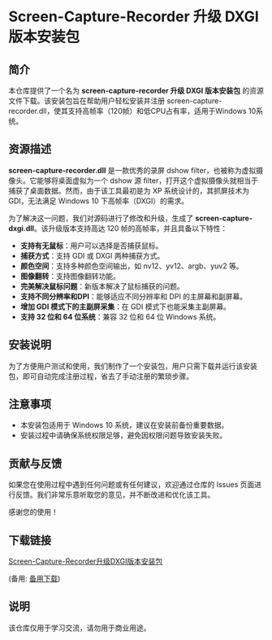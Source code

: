 # Screen-Capture-Recorder 升级 DXGI 版本安装包

## 简介

本仓库提供了一个名为 **screen-capture-recorder 升级 DXGI 版本安装包** 的资源文件下载。该安装包旨在帮助用户轻松安装并注册 screen-capture-recorder.dll，使其支持高帧率（120帧）和低CPU占有率，适用于Windows 10系统。

## 资源描述

**screen-capture-recorder.dll** 是一款优秀的录屏 dshow filter，也被称为虚拟摄像头。它能够将桌面虚拟为一个 dshow 源 filter，打开这个虚拟摄像头就相当于捕获了桌面数据。然而，由于该工具最初是为 XP 系统设计的，其抓屏技术为 GDI，无法满足 Windows 10 下高帧率（DXGI）的需求。

为了解决这一问题，我们对源码进行了修改和升级，生成了 **screen-capture-dxgi.dll**。该升级版本支持高达 120 帧的高帧率，并且具备以下特性：

- **支持有无鼠标**：用户可以选择是否捕获鼠标。
- **捕获方式**：支持 GDI 或 DXGI 两种捕获方式。
- **颜色空间**：支持多种颜色空间输出，如 nv12、yv12、argb、yuv2 等。
- **图像翻转**：支持图像翻转功能。
- **完美解决鼠标问题**：新版本解决了鼠标捕获的问题。
- **支持不同分辨率和DPI**：能够适应不同分辨率和 DPI 的主屏幕和副屏幕。
- **增加 GDI 模式下的主副屏采集**：在 GDI 模式下也能采集主副屏幕。
- **支持 32 位和 64 位系统**：兼容 32 位和 64 位 Windows 系统。

## 安装说明

为了方便用户测试和使用，我们制作了一个安装包，用户只需下载并运行该安装包，即可自动完成注册过程，省去了手动注册的繁琐步骤。

## 注意事项

- 本安装包适用于 Windows 10 系统，建议在安装前备份重要数据。
- 安装过程中请确保系统权限足够，避免因权限问题导致安装失败。

## 贡献与反馈

如果您在使用过程中遇到任何问题或有任何建议，欢迎通过仓库的 Issues 页面进行反馈。我们非常乐意听取您的意见，并不断改进和优化该工具。

感谢您的使用！

## 下载链接
[Screen-Capture-Recorder升级DXGI版本安装包](https://pan.quark.cn/s/2b87d47cbbaf) 

(备用: [备用下载](https://pan.baidu.com/s/1IBqM_B3oe_Ju9nJaUR2xPg?pwd=1234))

## 说明

该仓库仅用于学习交流，请勿用于商业用途。
